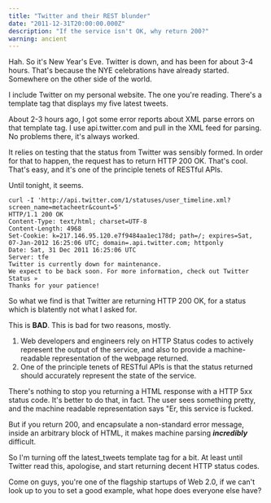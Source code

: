 ```yaml
---
title: "Twitter and their REST blunder"
date: "2011-12-31T20:00:00.000Z"
description: "If the service isn't OK, why return 200?"
warning: ancient
---
```


Hah.  So it's New Year's Eve.   Twitter is down, and has been for about 3-4 hours.  That's because the NYE celebrations have already started.  Somewhere on the other side of the world.

I include Twitter on my personal website.  The one you're reading.  There's a template tag that displays my five latest tweets. 

About 2-3 hours ago, I got some error reports about XML parse errors on that template tag.  I use api.twitter.com and pull in the XML feed for parsing.  No problems there, it's always worked.

It relies on testing that the status from Twitter was sensibly formed.  In order for that to happen, the request has to return HTTP 200 OK.  That's cool.  That's easy, and it's one of the principle tenets of RESTful APIs.  

Until tonight, it seems. 
```
curl -I 'http://api.twitter.com/1/statuses/user_timeline.xml?screen_name=metacheetr&count=5'
HTTP/1.1 200 OK
Content-Type: text/html; charset=UTF-8
Content-Length: 4968
Set-Cookie: k=217.146.95.120.e7f9484aa1ec178d; path=/; expires=Sat, 07-Jan-2012 16:25:06 UTC; domain=.api.twitter.com; httponly
Date: Sat, 31 Dec 2011 16:25:06 UTC
Server: tfe
Twitter is currently down for maintenance.
We expect to be back soon. For more information, check out Twitter Status »
Thanks for your patience!
```

So what we find is that Twitter are returning HTTP 200 OK, for a status which is blatently not what I asked for.

This is **BAD**.  This is bad for two reasons, mostly.

1. Web developers and engineers rely on HTTP Status codes to actively represent the output of the service, and also to provide a machine-readable representation of the webpage returned.
1. One of the principle tenets of RESTful APIs is that the status returned should accurately represent the state of the service. 

There's nothing to stop you returning a HTML response with a HTTP 5xx status code.  It's better to do that, in fact.  The user sees something pretty, and the machine readable representation says "Er, this service is fucked.

But if you return 200, and encapsulate a non-standard error message, inside an arbitrary block of HTML, it makes machine parsing ***incredibly*** difficult.

So I'm turning off the latest_tweets template tag for a bit.  At least until Twitter read this, apologise, and start returning decent HTTP status codes.

Come on guys, you're one of the flagship startups of Web 2.0, if we can't look up to you to set a good example, what hope does everyone else have? 